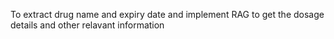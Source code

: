 To extract drug name and expiry date and implement RAG to get the dosage details and other relavant information
 
